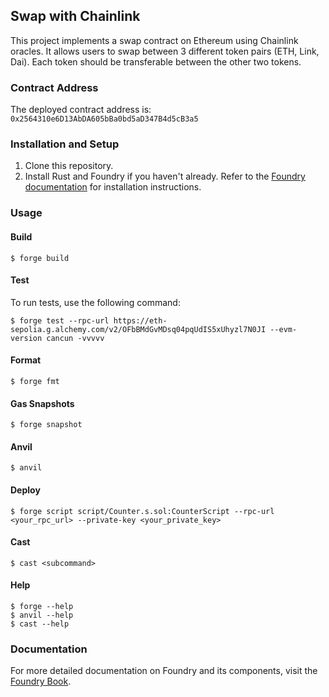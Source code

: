 ## Swap with Chainlink

This project implements a swap contract on Ethereum using Chainlink oracles. It allows users to swap between 3 different token pairs (ETH, Link, Dai). Each token should be transferable between the other two tokens.

### Contract Address

The deployed contract address is: `0x2564310e6D13AbDA605bBa0bd5aD347B4d5cB3a5`

### Installation and Setup

1. Clone this repository.
2. Install Rust and Foundry if you haven't already. Refer to the [Foundry documentation](https://book.getfoundry.sh/) for installation instructions.

### Usage

#### Build

```shell
$ forge build
```

#### Test

To run tests, use the following command:

```shell
$ forge test --rpc-url https://eth-sepolia.g.alchemy.com/v2/OFbBMdGvMDsq04pqUdIS5xUhyzl7N0JI --evm-version cancun -vvvvv
```

#### Format

```shell
$ forge fmt
```

#### Gas Snapshots

```shell
$ forge snapshot
```

#### Anvil

```shell
$ anvil
```

#### Deploy

```shell
$ forge script script/Counter.s.sol:CounterScript --rpc-url <your_rpc_url> --private-key <your_private_key>
```

#### Cast

```shell
$ cast <subcommand>
```

#### Help

```shell
$ forge --help
$ anvil --help
$ cast --help
```

### Documentation

For more detailed documentation on Foundry and its components, visit the [Foundry Book](https://book.getfoundry.sh/).
